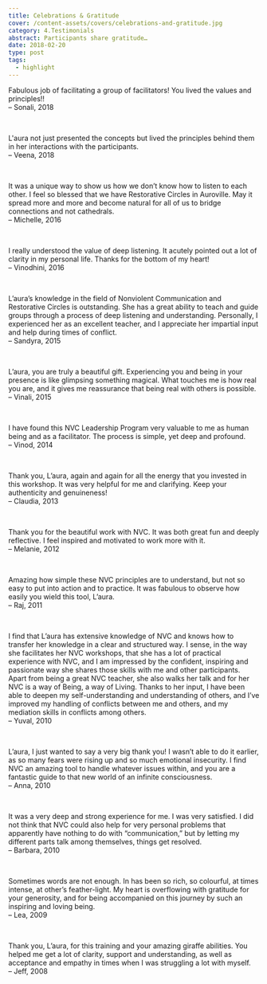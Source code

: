 ```yaml
---
title: Celebrations & Gratitude
cover: /content-assets/covers/celebrations-and-gratitude.jpg
category: 4.Testimonials
abstract: Participants share gratitude…
date: 2018-02-20
type: post
tags:
  - highlight
---
```


Fabulous job of facilitating a group of facilitators! You lived the values and principles!!
<br />
– Sonali, 2018

&nbsp;

L'aura not just presented the concepts but lived the principles behind them in her interactions with the participants.
<br />
– Veena, 2018

&nbsp;

It was a unique way to show us how we don’t know how to listen to each other. I feel so blessed that we have Restorative Circles in Auroville. May it spread more and more and become natural for all of us to bridge connections and not cathedrals.
<br />
– Michelle, 2016

&nbsp;

I really understood the value of deep listening. It acutely pointed out a lot of clarity in my personal life. Thanks for the bottom of my heart!
<br />
– Vinodhini, 2016

&nbsp;

L’aura’s knowledge in the field of Nonviolent Communication and Restorative Circles is outstanding. She has a great ability to teach and guide groups through a process of deep listening and understanding. Personally, I experienced her as an excellent teacher, and I appreciate her impartial input and help during times of conflict.
<br />
– Sandyra, 2015

&nbsp;

L’aura, you are truly a beautiful gift. Experiencing you and being in your presence is like glimpsing something magical. What touches me is how real you are, and it gives me reassurance that being real with others is possible.
<br />
– Vinali, 2015

&nbsp;

I have found this NVC Leadership Program very valuable to me as human being and as a facilitator. The process is simple, yet deep and profound.
<br />
– Vinod, 2014

&nbsp;

Thank you, L’aura, again and again for all the energy that you invested in this workshop. It was very helpful for me and clarifying. Keep your authenticity and genuineness!
<br />
– Claudia, 2013

&nbsp;

Thank you for the beautiful work with NVC. It was both great fun and deeply reflective. I feel inspired and motivated to work more with it.
<br />
– Melanie, 2012

&nbsp;

Amazing how simple these NVC principles are to understand, but not so easy to put into action and to practice. It was fabulous to observe how easily you wield this tool, L’aura.
<br />
– Raj, 2011

&nbsp;

I find that L’aura has extensive knowledge of NVC and knows how to transfer her knowledge in a clear and structured way. I sense, in the way she facilitates her NVC workshops, that she has a lot of practical experience with NVC, and I am impressed by the confident, inspiring and passionate way she shares those skills with me and other participants. Apart from being a great NVC teacher, she also walks her talk and for her NVC is a way of Being, a way of Living. Thanks to her input, I have been able to deepen my self-understanding and understanding of others, and I’ve improved my handling of conflicts between me and others, and my mediation skills in conflicts among others.
<br />
– Yuval, 2010

&nbsp;

L’aura, I just wanted to say a very big thank you! I wasn’t able to do it earlier, as so many fears were rising up and so much emotional insecurity. I find NVC an amazing tool to handle whatever issues within, and you are a fantastic guide to that new world of an infinite consciousness.
<br />
– Anna, 2010

&nbsp;

It was a very deep and strong experience for me. I was very satisfied. I did not think that NVC could also help for very personal problems that apparently have nothing to do with “communication,” but by letting my different parts talk among themselves, things get resolved.
<br />
– Barbara, 2010

&nbsp;

Sometimes words are not enough. In has been so rich, so colourful, at times intense, at other’s feather-light. My heart is overflowing with gratitude for your generosity, and for being accompanied on this journey by such an inspiring and loving being.
<br />
– Lea, 2009

&nbsp;

Thank you, L’aura, for this training and your amazing giraffe abilities. You helped me get a lot of clarity, support and understanding, as well as acceptance and empathy in times when I was struggling a lot with myself.
<br />
– Jeff, 2008
